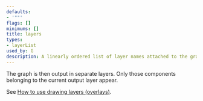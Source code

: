 ```yaml
---
defaults:
- '""'
flags: []
minimums: []
title: layers
types:
- layerList
used_by: G
description: A linearly ordered list of layer names attached to the graph
---
```

The graph is then output in separate layers. Only those components belonging to
the current output layer appear.

See [How to use drawing layers (overlays)](../../../faq/#FaqOverlays).
